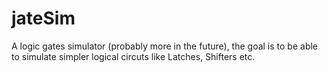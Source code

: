 # jateSim

A logic gates simulator (probably more in the future), the goal is to be able to simulate simpler logical circuts like Latches, Shifters etc.
